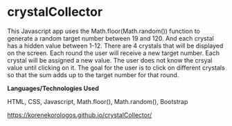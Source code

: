 # crystalCollector


This Javascript app uses the Math.floor(Math.random()) function to generate a random target number between 19 and 120. And each crystal has a hidden value between 1-12. There are 4 crystals that will be displayed on the screen. Each round the user will receive a new target number. Each crystal will be assigned a new value. The user does not know the crsyal value until clicking on it. The goal for the user is to click on different crystals so that the sum adds up to the target number for that round.


<strong>Languages/Technologies Used</strong>


HTML, CSS, Javascript, Math.floor(), Math.random(), Bootstrap


https://korenekorologos.github.io/crystalCollector/
